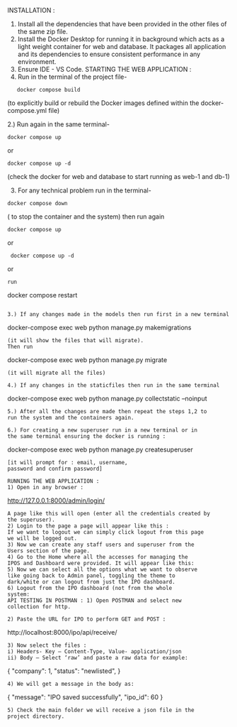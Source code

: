 INSTALLATION :  
1) Install all the dependencies that have been provided in the 
other files of the same zip file. 
2) Install the Docker Desktop for running it in background 
which acts as a light weight container for web and database. It 
packages all application and its dependencies to ensure 
consistent performance in any environment. 
3) Ensure IDE - VS Code. 
STARTING THE WEB APPLICATION :  
1) Run in the terminal of the project file-
```
   docker compose build
```
   (to explicitly build or rebuild the Docker images defined within the docker-compose.yml file) 

2.) Run again in the same terminal- 
```
docker compose up
``` 
or 
```
docker compose up -d
```
(check the docker for web and 
database to start running as web-1 and db-1) 

3) For any technical problem run in the terminal- 
```
docker compose down
```
( to stop the container and the system) then 
run again
```
docker compose up
```
 or
```
 docker compose up -d
```
 or 
```
run
```
docker compose restart 
```  

3.) If any changes made in the models then run first in a new terminal
```
docker-compose exec web python manage.py makemigrations
```
(it will show the files that will migrate). 
Then run
```
docker-compose exec web python manage.py migrate
```
(it will migrate all the files) 

4.) If any changes in the staticfiles then run in the same terminal
```
docker-compose exec web python manage.py collectstatic –noinput
```
5.) After all the changes are made then repeat the steps 1,2 to 
run the system and the containers again. 

6.) For creating a new superuser run in a new terminal or in 
the same terminal ensuring the docker is running :
```
docker-compose exec web python manage.py createsuperuser
```
[it will prompt for : email, username, 
password and confirm password] 

RUNNING THE WEB APPLICATION :
1) Open in any browser :
```
http://127.0.0.1:8000/admin/login/  
```
A page like this will open (enter all the credentials created by 
the superuser). 
2) Login to the page a page will appear like this : 
If we want to logout we can simply click logout from this page 
we will be logged out. 
3) Now we can create any staff users and superuser from the 
Users section of the page. 
4) Go to the Home where all the accesses for managing the 
IPOS and Dashboard were provided. It will appear like this: 
5) Now we can select all the options what we want to observe 
like going back to Admin panel, toggling the theme to 
dark/white or can logout from just the IPO dashboard. 
6) Logout from the IPO dashboard (not from the whole 
system: 
API TESTING IN POSTMAN : 1) Open POSTMAN and select new 
collection for http. 

2) Paste the URL for IPO to perform GET and POST :
```
http://localhost:8000/ipo/api/receive/ 
```
3) Now select the files : 
i) Headers- Key – Content-Type, Value- application/json 
ii) Body – Select ‘raw’ and paste a raw data for example:
```
{ 
"company": 1, 
"status": "newlisted", 
}  
```
4) We will get a message in the body as:
```
{ 
"message": "IPO saved successfully", 
"ipo_id": 60
}
```
5) Check the main folder we will receive a json file in the 
project directory. 
